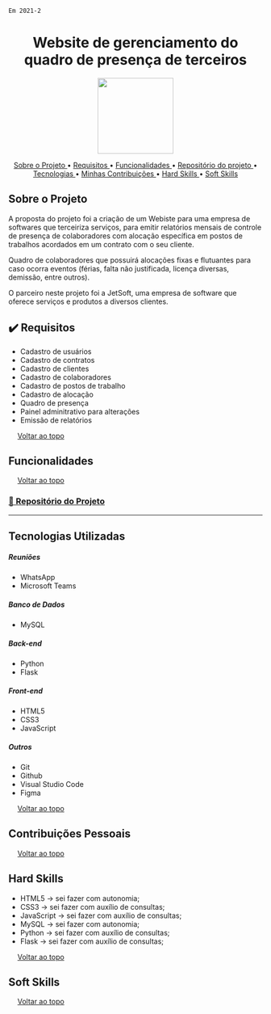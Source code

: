 `Em 2021-2`
<span id="topo">
<h1 align="center"><b>Website de gerenciamento do quadro de presença de terceiros</h1></b>

<p align="center"> 
   <img src="https://user-images.githubusercontent.com/79669245/234151228-d19d10ad-9115-4bb9-b286-8f6e634c931a.png" width="150" height="150">
</p>

<p align="center">
  <a href ="#sobre-o-projeto"> Sobre o Projeto </a>  • 
  <a href ="#requisitos">Requisitos </a>  • 
  <a href ="#funcionalidades">Funcionalidades </a>  • 
  <a href ="#repositorio"> Repositório do projeto </a>  • 
  <a href ="#tecnologias-utilizadas"> Tecnologias </a>  •
  <a href ="#contribuições"> Minhas Contribuições </a>  •
  <a href ="#hard-skills"> Hard Skills </a> •
  <a href ="#soft-skills"> Soft Skills </a>
 
</p>

<span id="sobre-o-projeto">

## Sobre o Projeto

 A proposta do projeto foi a criação de um Webiste para uma empresa de softwares que terceiriza serviços, para emitir relatórios mensais de controle de presença de colaboradores com alocação específica em postos de trabalhos acordados em um contrato com o seu cliente.

Quadro de colaboradores que possuirá alocações fixas e flutuantes para caso ocorra eventos (férias, falta não justificada, licença diversas, demissão, entre outros).

O parceiro neste projeto foi a JetSoft, uma empresa de software que oferece serviços e produtos a diversos clientes.

<span id="requisitos">

## ✔️ Requisitos

<ul>
<li>Cadastro de usuários</li>
<li> Cadastro de contratos</li>
<li>Cadastro de clientes</li>
<li>Cadastro de colaboradores</li>
<li>Cadastro de postos de trabalho</li>
<li>Cadastro de alocação</li>
<li>Quadro de presença</li>
<li> Painel adminitrativo para alterações</li>
<li>Emissão de relatórios</li>
</ul>

<img src="https://cdn-icons-png.flaticon.com/512/959/959208.png" width="14"> [Voltar ao topo](#topo)

<span id="funcionalidades">

## Funcionalidades

<!--
#### Nome da Página

![imagem/gif]()

> Descrição

#### Nome da Página

![imagem/gif]()

> Descrição

-->

<img src="https://cdn-icons-png.flaticon.com/512/959/959208.png" width="14"> [Voltar ao topo](#topo)

<span id="repositorio">

### [📕 Repositório do Projeto ](https://github.com/JulianaMaria-Lab/API-Fatec-Controle-de-Ponto)
---

<span id="tecnologias-utilizadas">

## Tecnologias Utilizadas

##### Reuniões
   
  - WhatsApp
  - Microsoft Teams
 
##### Banco de Dados
 
   - MySQL

##### Back-end  
  
  - Python
  - Flask

##### Front-end 
 
  - HTML5
  - CSS3
  - JavaScript

##### Outros
 
  - Git
  - Github
  - Visual Studio Code
  - Figma

<img src="https://cdn-icons-png.flaticon.com/512/959/959208.png" width="14"> [Voltar ao topo](#topo)

<span id="contribuições">

## Contribuições Pessoais
<!--
Minhas contribuições ...
-->

<img src="https://cdn-icons-png.flaticon.com/512/959/959208.png" width="14"> [Voltar ao topo](#topo)

<span id="#hard-skills">

## Hard Skills

* HTML5 → sei fazer com autonomia;
* CSS3 → sei fazer com auxílio de consultas;
* JavaScript → sei fazer com auxílio de consultas;
* MySQL → sei fazer com autonomia;
* Python → sei fazer com auxílio de consultas;
* Flask → sei fazer com auxílio de consultas;

<img src="https://cdn-icons-png.flaticon.com/512/959/959208.png" width="14"> [Voltar ao topo](#topo)

<span id="soft-skills">

## Soft Skills
<!--

* Título
<p>Descrição</p>

* Título
<p>Descrição</p>

* Título
<p>Descrição</p>

-->

<img src="https://cdn-icons-png.flaticon.com/512/959/959208.png" width="14"> [Voltar ao topo](#topo)
